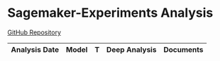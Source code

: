 # Sagemaker-Experiments Analysis

[GitHub Repository](https://github.com/aws/sagemaker-experiments)

| Analysis Date | Model | T | Deep Analysis | Documents |
|---------------|-------|---|:-------------:|-----------|